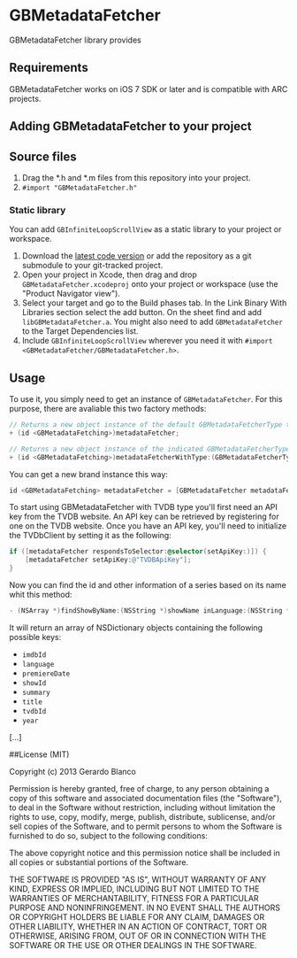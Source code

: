 GBMetadataFetcher
=================

GBMetadataFetcher library provides 

## Requirements

GBMetadataFetcher works on iOS 7 SDK or later and is compatible with ARC projects.

## Adding GBMetadataFetcher to your project

## Source files

1. Drag the *.h and *.m files from this repository into your project.
2. `#import "GBMetadataFetcher.h"`

### Static library

You can add `GBInfiniteLoopScrollView` as a static library to your project or workspace. 

1. Download the [latest code version](https://github.com/gblancogarcia/GBMetadataFetcher/archive/master.zip) or add the repository as a git submodule to your git-tracked project. 
2. Open your project in Xcode, then drag and drop `GBMetadataFetcher.xcodeproj` onto your project or workspace (use the "Product Navigator view"). 
3. Select your target and go to the Build phases tab. In the Link Binary With Libraries section select the add button. On the sheet find and add `libGBMetadataFetcher.a`. You might also need to add `GBMetadataFetcher` to the Target Dependencies list. 
4. Include `GBInfiniteLoopScrollView` wherever you need it with `#import <GBMetadataFetcher/GBMetadataFetcher.h>`.

## Usage

To use it, you simply need to get an instance of `GBMetadataFetcher`. For this purpose, there are avaliable this two factory methods:

```objective-c
// Returns a new object instance of the default GBMetadataFetcherType that conforms to the protocol GBMetadataFetching.
+ (id <GBMetadataFetching>)metadataFetcher;

// Returns a new object instance of the indicated GBMetadataFetcherType that conforms to the protocol GBMetadataFetching.
+ (id <GBMetadataFetching>)metadataFetcherWithType:(GBMetadataFetcherType) type;
```

You can get a new brand instance this way:

```objective-c
id <GBMetadataFetching> metadataFetcher = [GBMetadataFetcher metadataFetcherWithType:TVDB];
```

To start using GBMetadataFetcher with TVDB type you'll first need an API key from the TVDB website. An API key can be retrieved by registering for one on the TVDB website. Once you have an API key, you'll need to initialize the TVDbClient by setting it as the following:

```objective-c
if ([metadataFetcher respondsToSelector:@selector(setApiKey:)]) {
    [metadataFetcher setApiKey:@"TVDBApiKey"];
}
```

Now you can find the id and other information of a series based on its name whit this method:

```objective-c
- (NSArray *)findShowByName:(NSString *)showName inLanguage:(NSString *)language;
```

It will return an array of NSDictionary objects containing the following possible keys: 
- `imdbId`
- `language`
- `premiereDate`
- `showId`
- `summary`
- `title`
- `tvdbId`
- `year`

[...]

##License (MIT)

Copyright (c) 2013 Gerardo Blanco

Permission is hereby granted, free of charge, to any person obtaining a copy of this software and associated documentation files (the "Software"), to deal in the Software without restriction, including without limitation the rights to use, copy, modify, merge, publish, distribute, sublicense, and/or sell copies of the Software, and to permit persons to whom the Software is furnished to do so, subject to the following conditions:

The above copyright notice and this permission notice shall be included in all copies or substantial portions of the Software.

THE SOFTWARE IS PROVIDED "AS IS", WITHOUT WARRANTY OF ANY KIND, EXPRESS OR IMPLIED, INCLUDING BUT NOT LIMITED TO THE WARRANTIES OF MERCHANTABILITY, FITNESS FOR A PARTICULAR PURPOSE AND NONINFRINGEMENT. IN NO EVENT SHALL THE AUTHORS OR COPYRIGHT HOLDERS BE LIABLE FOR ANY CLAIM, DAMAGES OR OTHER LIABILITY, WHETHER IN AN ACTION OF CONTRACT, TORT OR OTHERWISE, ARISING FROM, OUT OF OR IN CONNECTION WITH THE SOFTWARE OR THE USE OR OTHER DEALINGS IN THE SOFTWARE.
